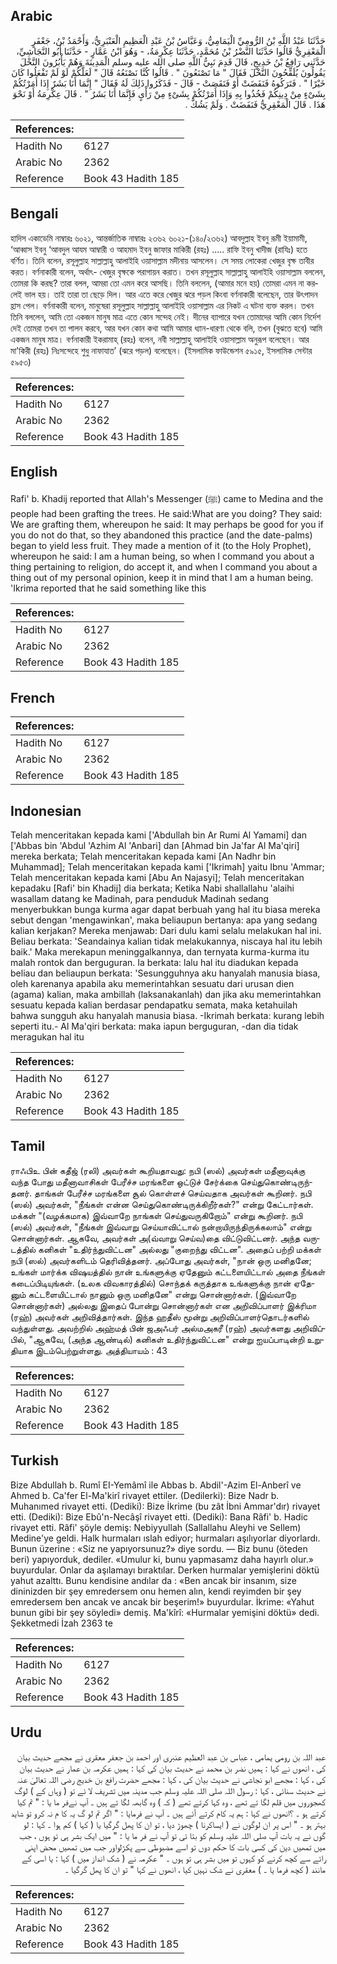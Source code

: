 ## Arabic


<div dir="rtl" lang="ar" style={{fontSize:'larger',backgroundColor:'#f8f9fa',padding:20}}>
حَدَّثَنَا عَبْدُ اللَّهِ بْنُ الرُّومِيِّ الْيَمَامِيُّ، وَعَبَّاسُ بْنُ عَبْدِ الْعَظِيمِ الْعَنْبَرِيُّ، وَأَحْمَدُ بْنُ، جَعْفَرٍ الْمَعْقِرِيُّ قَالُوا حَدَّثَنَا النَّضْرُ بْنُ مُحَمَّدٍ، حَدَّثَنَا عِكْرِمَةُ، - وَهُوَ ابْنُ عَمَّارٍ - حَدَّثَنَا أَبُو النَّجَاشِيِّ، حَدَّثَنِي رَافِعُ بْنُ خَدِيجٍ، قَالَ قَدِمَ نَبِيُّ اللَّهِ صلى الله عليه وسلم الْمَدِينَةَ وَهُمْ يَأْبُرُونَ النَّخْلَ يَقُولُونَ يُلَقِّحُونَ النَّخْلَ فَقَالَ ‏"‏ مَا تَصْنَعُونَ ‏"‏ ‏.‏ قَالُوا كُنَّا نَصْنَعُهُ قَالَ ‏"‏ لَعَلَّكُمْ لَوْ لَمْ تَفْعَلُوا كَانَ خَيْرًا ‏"‏ ‏.‏ فَتَرَكُوهُ فَنَفَضَتْ أَوْ فَنَقَصَتْ - قَالَ - فَذَكَرُوا ذَلِكَ لَهُ فَقَالَ ‏"‏ إِنَّمَا أَنَا بَشَرٌ إِذَا أَمَرْتُكُمْ بِشَىْءٍ مِنْ دِينِكُمْ فَخُذُوا بِهِ وَإِذَا أَمَرْتُكُمْ بِشَىْءٍ مِنْ رَأْىٍ فَإِنَّمَا أَنَا بَشَرٌ ‏"‏ ‏.‏ قَالَ عِكْرِمَةُ أَوْ نَحْوَ هَذَا ‏.‏ قَالَ الْمَعْقِرِيُّ فَنَفَضَتْ ‏.‏ وَلَمْ يَشُكَّ ‏.‏
</div>
<div style={{backgroundColor:'#f8f9fa',padding:20, marginBottom: 10}}><table> <thead> <tr> <th>References:</th> <th></th> </tr> </thead> <tbody><tr><td>Hadith No</td><td>6127</td></tr><tr><td>Arabic No</td><td>2362</td></tr><tr><td>Reference</td><td>Book 43 Hadith 185</td></tr></tbody></table></div>

## Bengali


<div dir="ltr" lang="bn" style={{fontSize:'larger',backgroundColor:'#f8f9fa',padding:20}}>
হাদিস একাডেমি নাম্বারঃ ৬০২১, আন্তর্জাতিক নাম্বারঃ ২৩৬২ ৬০২১-(১৪০/২৩৬২) আবদুল্লাহ ইবনু রূমী ইয়ামামী, ‘আব্বাস ইবনু ‘আবদুল আযম আম্বারী ও আহমাদ ইবনু জাফার মাকিরী (রহঃ) ..... রাফি ইবনু খাদীজ (রাযিঃ) হতে বর্ণিত। তিনি বলেন, রসূলুল্লাহ সাল্লাল্লাহু আলাইহি ওয়াসাল্লাম মদীনায় আসলেন। সে সময় লোকেরা খেজুর বৃক্ষ তাবীর করত। বর্ণনাকারী বলেন, অর্থাৎ- খেজুর বৃক্ষকে পরাগায়ন করাত। তখন রসূলুল্লাহ সাল্লাল্লাহু আলাইহি ওয়াসাল্লাম বললেন, তোমরা কি করছ? তারা বলল, আমরা তো এমন করে আসছি। তিনি বললেন, (আমার মনে হয়) তোমরা এমন না করলেই ভাল হয়। তাই তারা তা ছেড়ে দিল। আর এতে করে খেজুর ঝরে পড়ল কিংবা বর্ণনাকারী বলেছেন, তার উৎপাদন হ্রাস পেল। বর্ণনাকারী বলেন, মানুষেরা রসূলুল্লাহ সাল্লাল্লাহু আলাইহি ওয়াসাল্লাম এর নিকট এ ঘটনা ব্যক্ত করল। তখন তিনি বললেন, আমি তো একজন মানুষ মাত্র এতে কোন সন্দেহ নেই। দীনের ব্যাপারে যখন তোমাদের আমি কোন নির্দেশ দেই তোমরা তখন তা পালন করবে, আর যখন কোন কথা আমি আমার ধ্যান-ধারণা থেকে বলি, তখন (বুঝতে হবে) আমি একজন মানুষ মাত্র। বর্ণনাকারী ইকরামাহ্ (রহঃ) বলেন, নবী সাল্লাল্লাহু আলাইহি ওয়াসাল্লাম অনুরূপ বলেছেন। আর মা'কিরী (রহঃ) নিঃসন্দেহে শুধু নাফাযাত’ (ঝরে পড়ল) বলেছেন। (ইসলামিক ফাউন্ডেশন ৫৯১৫, ইসলামিক সেন্টার ৫৯৫৩)
</div>
<div style={{backgroundColor:'#f8f9fa',padding:20, marginBottom: 10}}><table> <thead> <tr> <th>References:</th> <th></th> </tr> </thead> <tbody><tr><td>Hadith No</td><td>6127</td></tr><tr><td>Arabic No</td><td>2362</td></tr><tr><td>Reference</td><td>Book 43 Hadith 185</td></tr></tbody></table></div>

## English


<div dir="ltr" lang="en" style={{fontSize:'larger',backgroundColor:'#f8f9fa',padding:20}}>
Rafi' b. Khadij reported that Allah's Messenger (ﷺ) came to Medina and the people had been grafting the trees. He said:What are you doing? They said: We are grafting them, whereupon he said: It may perhaps be good for you if you do not do that, so they abandoned this practice (and the date-palms) began to yield less fruit. They made a mention of it (to the Holy Prophet), whereupon he said: I am a human being, so when I command you about a thing pertaining to religion, do accept it, and when I command you about a thing out of my personal opinion, keep it in mind that I am a human being. 'Ikrima reported that he said something like this
</div>
<div style={{backgroundColor:'#f8f9fa',padding:20, marginBottom: 10}}><table> <thead> <tr> <th>References:</th> <th></th> </tr> </thead> <tbody><tr><td>Hadith No</td><td>6127</td></tr><tr><td>Arabic No</td><td>2362</td></tr><tr><td>Reference</td><td>Book 43 Hadith 185</td></tr></tbody></table></div>

## French


<div dir="ltr" lang="fr" style={{fontSize:'larger',backgroundColor:'#f8f9fa',padding:20}}>

</div>
<div style={{backgroundColor:'#f8f9fa',padding:20, marginBottom: 10}}><table> <thead> <tr> <th>References:</th> <th></th> </tr> </thead> <tbody><tr><td>Hadith No</td><td>6127</td></tr><tr><td>Arabic No</td><td>2362</td></tr><tr><td>Reference</td><td>Book 43 Hadith 185</td></tr></tbody></table></div>

## Indonesian


<div dir="ltr" lang="id" style={{fontSize:'larger',backgroundColor:'#f8f9fa',padding:20}}>
Telah menceritakan kepada kami ['Abdullah bin Ar Rumi Al Yamami] dan ['Abbas bin 'Abdul 'Azhim Al 'Anbari] dan [Ahmad bin Ja'far Al Ma'qiri] mereka berkata; Telah menceritakan kepada kami [An Nadhr bin Muhammad]; Telah menceritakan kepada kami ['Ikrimah] yaitu Ibnu 'Ammar; Telah menceritakan kepada kami [Abu An Najasyi]; Telah menceritakan kepadaku [Rafi' bin Khadij] dia berkata; Ketika Nabi shallallahu 'alaihi wasallam datang ke Madinah, para penduduk Madinah sedang menyerbukkan bunga kurma agar dapat berbuah yang hal itu biasa mereka sebut dengan 'mengawinkan', maka beliaupun bertanya: apa yang sedang kalian kerjakan? Mereka menjawab: Dari dulu kami selalu melakukan hal ini. Beliau berkata: 'Seandainya kalian tidak melakukannya, niscaya hal itu lebih baik.' Maka merekapun meninggalkannya, dan ternyata kurma-kurma itu malah rontok dan berguguran. Ia berkata: lalu hal itu diadukan kepada beliau dan beliaupun berkata: 'Sesungguhnya aku hanyalah manusia biasa, oleh karenanya apabila aku memerintahkan sesuatu dari urusan dien (agama) kalian, maka ambillah (laksanakanlah) dan jika aku memerintahkan sesuatu kepada kalian berdasar pendapatku semata, maka ketahuilah bahwa sungguh aku hanyalah manusia biasa. -Ikrimah berkata: kurang lebih seperti itu.- Al Ma'qiri berkata: maka iapun berguguran, -dan dia tidak meragukan hal itu
</div>
<div style={{backgroundColor:'#f8f9fa',padding:20, marginBottom: 10}}><table> <thead> <tr> <th>References:</th> <th></th> </tr> </thead> <tbody><tr><td>Hadith No</td><td>6127</td></tr><tr><td>Arabic No</td><td>2362</td></tr><tr><td>Reference</td><td>Book 43 Hadith 185</td></tr></tbody></table></div>

## Tamil


<div dir="ltr" lang="ta" style={{fontSize:'larger',backgroundColor:'#f8f9fa',padding:20}}>
ராஃபிஉ பின் கதீஜ் (ரலி) அவர்கள் கூறியதாவது: நபி (ஸல்) அவர்கள் மதீனாவுக்கு வந்த போது மதீனாவாசிகள் பேரீச்ச மரங்களை ஒட்டுச் சேர்க்கை செய்துகொண்டிருந்தனர். தாங்கள் பேரீச்ச மரங்களை சூல் கொள்ளச் செய்வதாக அவர்கள் கூறினர். நபி (ஸல்) அவர்கள், "நீங்கள் என்ன செய்துகொண்டிருக்கிறீர்கள்?" என்று கேட்டார்கள். மக்கள் "(வழக்கமாக) இவ்வாறே நாங்கள் செய்துவருகிறோம்" என்று கூறினர். நபி (ஸல்) அவர்கள், "நீங்கள் இவ்வாறு செய்யாவிட்டால் நன்றாயிருந்திருக்கலாம்" என்று சொன்னார்கள். ஆகவே, அவர்கள் அ(வ்வாறு செய்வ)தை விட்டுவிட்டனர். அந்த வருடத்தில் கனிகள் "உதிர்ந்துவிட்டன" அல்லது "குறைந்து விட்டன". அதைப் பற்றி மக்கள் நபி (ஸல்) அவர்களிடம் தெரிவித்தனர். அப்போது அவர்கள், "நான் ஒரு மனிதனே; உங்கள் மார்க்க விஷயத்தில் நான் உங்களுக்கு ஏதேனும் கட்டளையிட்டால் அதை நீங்கள் கடைப்பிடியுங்கள். (உலக விவகாரத்தில்) சொந்தக் கருத்தாக உங்களுக்கு நான் ஏதேனும் கட்டளையிட்டால் நானும் ஒரு மனிதனே" என்று சொன்னார்கள். (இவ்வாறே சொன்னார்கள்) அல்லது இதைப் போன்று சொன்னார்கள் என அறிவிப்பாளர் இக்ரிமா (ரஹ்) அவர்கள் அறிவித்தார்கள். இந்த ஹதீஸ் மூன்று அறிவிப்பாளர்தொடர்களில் வந்துள்ளது. அவற்றில் அஹ்மத் பின் ஜஅஃபர் அல்மஅகரீ (ரஹ்) அவர்களது அறிவிப்பில், "ஆகவே, (அந்த ஆண்டில்) கனிகள் உதிர்ந்துவிட்டன" என்று ஐயப்பாடின்றி உறுதியாக இடம்பெற்றுள்ளது. அத்தியாயம் : 43
</div>
<div style={{backgroundColor:'#f8f9fa',padding:20, marginBottom: 10}}><table> <thead> <tr> <th>References:</th> <th></th> </tr> </thead> <tbody><tr><td>Hadith No</td><td>6127</td></tr><tr><td>Arabic No</td><td>2362</td></tr><tr><td>Reference</td><td>Book 43 Hadith 185</td></tr></tbody></table></div>

## Turkish


<div dir="ltr" lang="tr" style={{fontSize:'larger',backgroundColor:'#f8f9fa',padding:20}}>
Bize Abdullah b. Rumî EI-Yemâmî ile Abbas b. Abdil'-Azim El-Anberî ve Ahmed b. Ca'fer El-Ma'kirî rivayet ettiler. (Dedilerki): Bize Nadr b. Muhanımed rivayet etti. (Dediki): Bize İkrime (bu zât İbni Ammar'dır) rivayet etti. (Dediki): Bize Ebû'n-Necâşî rivayet etti. (Dediki): Bana Râfi' b. Hadic rivayet etti. Râfi' şöyle demiş: Nebiyyullah (Sallallahu Aleyhi ve Sellem) Medine'ye geldi. Halk hurmaları ıslah ediyor; hurmaları aşılıyorlar diyorlardı. Bunun üzerine : «Siz ne yapıyorsunuz?» diye sordu. — Biz bunu (öteden beri) yapıyorduk, dediler. «Umulur ki, bunu yapmasamz daha hayırlı olur.» buyurdular. Onlar da aşılamayı bıraktılar. Derken hurmalar yemişlerini döktü yahut azalttı. Bunu kendisine andılar da : «Ben ancak bir insanım, size dininizden bir şey emredersem onu hemen alın, kendi reyimden bir şey emredersem ben ancak ve ancak bir beşerim!» buyurdular. İkrime: «Yahut bunun gibi bir şey söyledi» demiş. Ma'kîrî: «Hurmalar yemişini döktü» dedi. Şekketmedi İzah 2363 te
</div>
<div style={{backgroundColor:'#f8f9fa',padding:20, marginBottom: 10}}><table> <thead> <tr> <th>References:</th> <th></th> </tr> </thead> <tbody><tr><td>Hadith No</td><td>6127</td></tr><tr><td>Arabic No</td><td>2362</td></tr><tr><td>Reference</td><td>Book 43 Hadith 185</td></tr></tbody></table></div>

## Urdu


<div dir="rtl" lang="ur" style={{fontSize:'larger',backgroundColor:'#f8f9fa',padding:20}}>
عبد اللہ بن رومی یمامی ، عباس بن عبد العظیم عنبری اور احمد بن جعفر معقری نے مجھے حدیث بیان کی ، انھوں نے کہا : ہمیں نضر بن محمد نے حدیث بیان کی کہا : ہمیں عکرمہ بن عمار نے حدیث بیان کی ، کہا : مجھے ابو نجاشی نے حدیث بیان کی ، کہا : مجھے حضرت رافع بن خدیج رضی اللہ تعالیٰ عنہ نے حدیث سنائی ، کہا : رسول اللہ صلی اللہ علیہ وسلم جب مدینہ میں تشریف لا ئے تو ( وہاں کے ) لوگ کھجوروں میں قلم لگا تے تھے ، وہ کہا کرتے تھے ( کہ ) وہ گابھہ لگا تے ہیں ۔ آپ نےفر ما یا : " تم کیا کرتے ہو ۔ ؟انھوں نے کہا : ہم یہ کام کرتے آئے ہیں ۔ آپ نے فرمایا : " اگر تم لو گ یہ کا م نہ کرو تو شاید بہتر ہو ۔ " اس پر ان لوگوں نے ( ایساکرنا ) چھوڑ دیا ، تو ان کا پھل گرگیا یا ( کہا ) کم ہوا ۔ کہا : لو گوں نے یہ بات آپ صلی اللہ علیہ وسلم کو بتا ئی تو آپ نے فر ما یا : " میں ایک بشر ہی تو ہوں ، جب میں تمھیں دین کی کسی بات کا حکم دوں تو اسے مضبوطی سے پکڑلواور جب میں تمھیں محض اپنی رائے سے کچھ کرنے کو کہوں تو میں بشر ہی تو ہوں ۔ " عکرمہ نے ( شک انداز میں ) کہا : یا اسی کے مانند ( کچھ فرما یا ۔ ) معقری نے شک نہیں کیا ، انھوں نے کہا " تو ان کا پھل گرگیا ۔
</div>
<div style={{backgroundColor:'#f8f9fa',padding:20, marginBottom: 10}}><table> <thead> <tr> <th>References:</th> <th></th> </tr> </thead> <tbody><tr><td>Hadith No</td><td>6127</td></tr><tr><td>Arabic No</td><td>2362</td></tr><tr><td>Reference</td><td>Book 43 Hadith 185</td></tr></tbody></table></div>